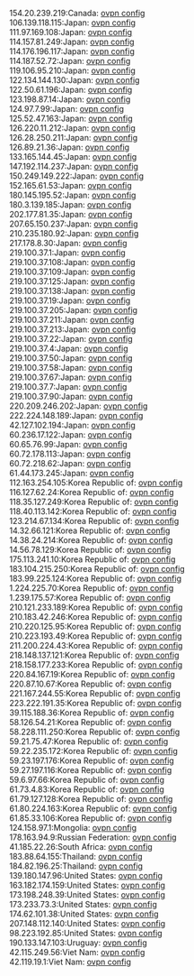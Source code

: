 154.20.239.219:Canada: [ovpn config](vpn/154_20_239_219.ovpn)  
106.139.118.115:Japan: [ovpn config](vpn/106_139_118_115.ovpn)  
111.97.169.108:Japan: [ovpn config](vpn/111_97_169_108.ovpn)  
114.157.81.249:Japan: [ovpn config](vpn/114_157_81_249.ovpn)  
114.176.196.117:Japan: [ovpn config](vpn/114_176_196_117.ovpn)  
114.187.52.72:Japan: [ovpn config](vpn/114_187_52_72.ovpn)  
119.106.95.210:Japan: [ovpn config](vpn/119_106_95_210.ovpn)  
122.134.144.130:Japan: [ovpn config](vpn/122_134_144_130.ovpn)  
122.50.61.196:Japan: [ovpn config](vpn/122_50_61_196.ovpn)  
123.198.87.14:Japan: [ovpn config](vpn/123_198_87_14.ovpn)  
124.97.7.99:Japan: [ovpn config](vpn/124_97_7_99.ovpn)  
125.52.47.163:Japan: [ovpn config](vpn/125_52_47_163.ovpn)  
126.220.11.212:Japan: [ovpn config](vpn/126_220_11_212.ovpn)  
126.28.250.211:Japan: [ovpn config](vpn/126_28_250_211.ovpn)  
126.89.21.36:Japan: [ovpn config](vpn/126_89_21_36.ovpn)  
133.165.144.45:Japan: [ovpn config](vpn/133_165_144_45.ovpn)  
147.192.114.237:Japan: [ovpn config](vpn/147_192_114_237.ovpn)  
150.249.149.222:Japan: [ovpn config](vpn/150_249_149_222.ovpn)  
152.165.61.53:Japan: [ovpn config](vpn/152_165_61_53.ovpn)  
180.145.195.52:Japan: [ovpn config](vpn/180_145_195_52.ovpn)  
180.3.139.185:Japan: [ovpn config](vpn/180_3_139_185.ovpn)  
202.177.81.35:Japan: [ovpn config](vpn/202_177_81_35.ovpn)  
207.65.150.237:Japan: [ovpn config](vpn/207_65_150_237.ovpn)  
210.235.180.92:Japan: [ovpn config](vpn/210_235_180_92.ovpn)  
217.178.8.30:Japan: [ovpn config](vpn/217_178_8_30.ovpn)  
219.100.37.1:Japan: [ovpn config](vpn/219_100_37_1.ovpn)  
219.100.37.108:Japan: [ovpn config](vpn/219_100_37_108.ovpn)  
219.100.37.109:Japan: [ovpn config](vpn/219_100_37_109.ovpn)  
219.100.37.125:Japan: [ovpn config](vpn/219_100_37_125.ovpn)  
219.100.37.138:Japan: [ovpn config](vpn/219_100_37_138.ovpn)  
219.100.37.19:Japan: [ovpn config](vpn/219_100_37_19.ovpn)  
219.100.37.205:Japan: [ovpn config](vpn/219_100_37_205.ovpn)  
219.100.37.211:Japan: [ovpn config](vpn/219_100_37_211.ovpn)  
219.100.37.213:Japan: [ovpn config](vpn/219_100_37_213.ovpn)  
219.100.37.22:Japan: [ovpn config](vpn/219_100_37_22.ovpn)  
219.100.37.4:Japan: [ovpn config](vpn/219_100_37_4.ovpn)  
219.100.37.50:Japan: [ovpn config](vpn/219_100_37_50.ovpn)  
219.100.37.58:Japan: [ovpn config](vpn/219_100_37_58.ovpn)  
219.100.37.67:Japan: [ovpn config](vpn/219_100_37_67.ovpn)  
219.100.37.7:Japan: [ovpn config](vpn/219_100_37_7.ovpn)  
219.100.37.90:Japan: [ovpn config](vpn/219_100_37_90.ovpn)  
220.209.246.202:Japan: [ovpn config](vpn/220_209_246_202.ovpn)  
222.224.148.189:Japan: [ovpn config](vpn/222_224_148_189.ovpn)  
42.127.102.194:Japan: [ovpn config](vpn/42_127_102_194.ovpn)  
60.236.17.122:Japan: [ovpn config](vpn/60_236_17_122.ovpn)  
60.65.76.99:Japan: [ovpn config](vpn/60_65_76_99.ovpn)  
60.72.178.113:Japan: [ovpn config](vpn/60_72_178_113.ovpn)  
60.72.218.62:Japan: [ovpn config](vpn/60_72_218_62.ovpn)  
61.44.173.245:Japan: [ovpn config](vpn/61_44_173_245.ovpn)  
112.163.254.105:Korea Republic of: [ovpn config](vpn/112_163_254_105.ovpn)  
116.127.62.24:Korea Republic of: [ovpn config](vpn/116_127_62_24.ovpn)  
118.35.127.249:Korea Republic of: [ovpn config](vpn/118_35_127_249.ovpn)  
118.40.113.142:Korea Republic of: [ovpn config](vpn/118_40_113_142.ovpn)  
123.214.67.134:Korea Republic of: [ovpn config](vpn/123_214_67_134.ovpn)  
14.32.66.121:Korea Republic of: [ovpn config](vpn/14_32_66_121.ovpn)  
14.38.24.214:Korea Republic of: [ovpn config](vpn/14_38_24_214.ovpn)  
14.56.78.129:Korea Republic of: [ovpn config](vpn/14_56_78_129.ovpn)  
175.113.241.10:Korea Republic of: [ovpn config](vpn/175_113_241_10.ovpn)  
183.104.215.250:Korea Republic of: [ovpn config](vpn/183_104_215_250.ovpn)  
183.99.225.124:Korea Republic of: [ovpn config](vpn/183_99_225_124.ovpn)  
1.224.225.70:Korea Republic of: [ovpn config](vpn/1_224_225_70.ovpn)  
1.239.175.57:Korea Republic of: [ovpn config](vpn/1_239_175_57.ovpn)  
210.121.233.189:Korea Republic of: [ovpn config](vpn/210_121_233_189.ovpn)  
210.183.42.246:Korea Republic of: [ovpn config](vpn/210_183_42_246.ovpn)  
210.220.125.95:Korea Republic of: [ovpn config](vpn/210_220_125_95.ovpn)  
210.223.193.49:Korea Republic of: [ovpn config](vpn/210_223_193_49.ovpn)  
211.200.224.43:Korea Republic of: [ovpn config](vpn/211_200_224_43.ovpn)  
218.148.137.121:Korea Republic of: [ovpn config](vpn/218_148_137_121.ovpn)  
218.158.177.233:Korea Republic of: [ovpn config](vpn/218_158_177_233.ovpn)  
220.84.167.19:Korea Republic of: [ovpn config](vpn/220_84_167_19.ovpn)  
220.87.10.67:Korea Republic of: [ovpn config](vpn/220_87_10_67.ovpn)  
221.167.244.55:Korea Republic of: [ovpn config](vpn/221_167_244_55.ovpn)  
223.222.191.35:Korea Republic of: [ovpn config](vpn/223_222_191_35.ovpn)  
39.115.188.36:Korea Republic of: [ovpn config](vpn/39_115_188_36.ovpn)  
58.126.54.21:Korea Republic of: [ovpn config](vpn/58_126_54_21.ovpn)  
58.228.111.250:Korea Republic of: [ovpn config](vpn/58_228_111_250.ovpn)  
59.21.75.47:Korea Republic of: [ovpn config](vpn/59_21_75_47.ovpn)  
59.22.235.172:Korea Republic of: [ovpn config](vpn/59_22_235_172.ovpn)  
59.23.197.176:Korea Republic of: [ovpn config](vpn/59_23_197_176.ovpn)  
59.27.197.116:Korea Republic of: [ovpn config](vpn/59_27_197_116.ovpn)  
59.6.97.66:Korea Republic of: [ovpn config](vpn/59_6_97_66.ovpn)  
61.73.4.83:Korea Republic of: [ovpn config](vpn/61_73_4_83.ovpn)  
61.79.127.128:Korea Republic of: [ovpn config](vpn/61_79_127_128.ovpn)  
61.80.224.163:Korea Republic of: [ovpn config](vpn/61_80_224_163.ovpn)  
61.85.33.106:Korea Republic of: [ovpn config](vpn/61_85_33_106.ovpn)  
124.158.97.1:Mongolia: [ovpn config](vpn/124_158_97_1.ovpn)  
178.163.94.9:Russian Federation: [ovpn config](vpn/178_163_94_9.ovpn)  
41.185.22.26:South Africa: [ovpn config](vpn/41_185_22_26.ovpn)  
183.88.64.155:Thailand: [ovpn config](vpn/183_88_64_155.ovpn)  
184.82.196.25:Thailand: [ovpn config](vpn/184_82_196_25.ovpn)  
139.180.147.96:United States: [ovpn config](vpn/139_180_147_96.ovpn)  
163.182.174.159:United States: [ovpn config](vpn/163_182_174_159.ovpn)  
173.198.248.39:United States: [ovpn config](vpn/173_198_248_39.ovpn)  
173.233.73.3:United States: [ovpn config](vpn/173_233_73_3.ovpn)  
174.62.101.38:United States: [ovpn config](vpn/174_62_101_38.ovpn)  
207.148.112.140:United States: [ovpn config](vpn/207_148_112_140.ovpn)  
98.223.192.85:United States: [ovpn config](vpn/98_223_192_85.ovpn)  
190.133.147.103:Uruguay: [ovpn config](vpn/190_133_147_103.ovpn)  
42.115.249.56:Viet Nam: [ovpn config](vpn/42_115_249_56.ovpn)  
42.119.19.1:Viet Nam: [ovpn config](vpn/42_119_19_1.ovpn)  

